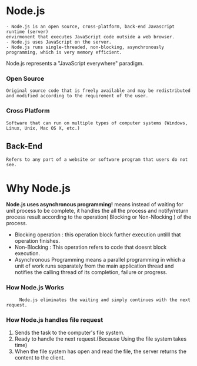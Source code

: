 # Node.js

    - Node.js is an open source, cross-platform, back-end Javascript runtime (server)
    envirmonent that executes JavaScript code outside a web browser.
    - Node.js uses JavaScript on the server.
    - Node.js runs single-threaded, non-blocking, asynchronously programming, which is very memory efficient.

Node.js represents a "JavaScript everywhere" paradigm.

### Open Source

    Original source code that is freely available and may be redistributed and modified according to the requirement of the user.

### Cross Platform

    Software that can run on multiple types of computer systems (Windows, Linux, Unix, Mac OS X, etc.)

## Back-End

    Refers to any part of a website or software program that users do not see.

# Why Node.js

**Node.js uses asynchronous programming!** means instead of waiting for unit process to be complete, it handles the all the process and notify/return process result according to the operation( Blocking or Non-Nlocking ) of the process.

- Blocking operation : this operation block further execution untilll that operation finishes.
- Non-Blocking : This operation refers to code that doesnt block execution.
- Asynchronous Programming means a parallel programming in which a unit of work runs separately from the main application thread and notifies the calling thread of its completion, failure or progress.

### How Node.js Works

         Node.js eliminates the waiting and simply continues with the next request.

### How Node.js handles file request

1. Sends the task to the computer's file system.
2. Ready to handle the next request.(Because Using the file system takes time)
3. When the file system has open and read the file, the server returns the content to the client.
